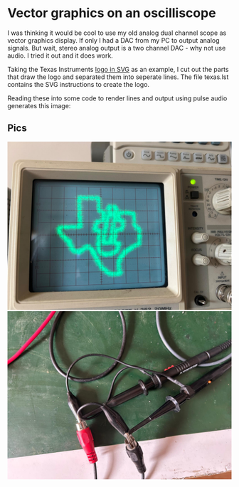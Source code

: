 Vector graphics on an oscilliscope
==================================
I was thinking it would be cool to use my old analog dual channel scope as
vector graphics display.  If only I had a DAC from my PC to output analog
signals.  But wait, stereo analog output is a two channel DAC - why not use
audio.  I tried it out and it does work. 

Taking the Texas Instruments [logo in SVG][1] as an example, I cut out the parts
that draw the logo and separated them into seperate lines.  The file texas.lst
contains the SVG instructions to create the logo.

Reading these into some code to render lines and output using pulse audio
generates this image:

Pics
----
![pic1](pic/screen.jpeg)
![pic2](pic/wiring.jpeg)

[1]: https://upload.wikimedia.org/wikipedia/commons/b/ba/TexasInstruments-Logo.svg
